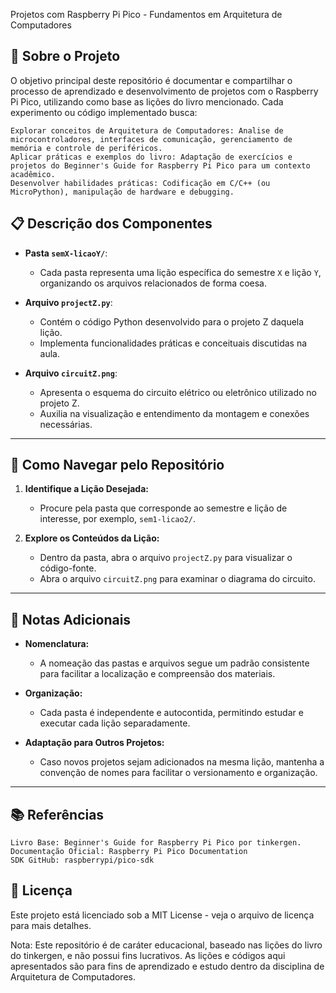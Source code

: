 
Projetos com Raspberry Pi Pico - Fundamentos em Arquitetura de Computadores

## 📖 Sobre o Projeto

O objetivo principal deste repositório é documentar e compartilhar o processo de aprendizado e desenvolvimento de projetos com o Raspberry Pi Pico, utilizando como base as lições do livro mencionado. Cada experimento ou código implementado busca:

    Explorar conceitos de Arquitetura de Computadores: Analise de microcontroladores, interfaces de comunicação, gerenciamento de memória e controle de periféricos.
    Aplicar práticas e exemplos do livro: Adaptação de exercícios e projetos do Beginner's Guide for Raspberry Pi Pico para um contexto acadêmico.
    Desenvolver habilidades práticas: Codificação em C/C++ (ou MicroPython), manipulação de hardware e debugging.
    
## 📋 Descrição dos Componentes

- **Pasta `semX-licaoY/`**: 
  - Cada pasta representa uma lição específica do semestre `X` e lição `Y`, organizando os arquivos relacionados de forma coesa.
  
- **Arquivo `projectZ.py`**: 
  - Contém o código Python desenvolvido para o projeto Z daquela lição.
  - Implementa funcionalidades práticas e conceituais discutidas na aula.
  
- **Arquivo `circuitZ.png`**:
  - Apresenta o esquema do circuito elétrico ou eletrônico utilizado no projeto Z.
  - Auxilia na visualização e entendimento da montagem e conexões necessárias.

---

## 🚀 Como Navegar pelo Repositório

1. **Identifique a Lição Desejada:**
   - Procure pela pasta que corresponde ao semestre e lição de interesse, por exemplo, `sem1-licao2/`.
  
2. **Explore os Conteúdos da Lição:**
   - Dentro da pasta, abra o arquivo `projectZ.py` para visualizar o código-fonte.
   - Abra o arquivo `circuitZ.png` para examinar o diagrama do circuito.

---

## 📝 Notas Adicionais

- **Nomenclatura:** 
  - A nomeação das pastas e arquivos segue um padrão consistente para facilitar a localização e compreensão dos materiais.
  
- **Organização:**
  - Cada pasta é independente e autocontida, permitindo estudar e executar cada lição separadamente.
  
- **Adaptação para Outros Projetos:**
  - Caso novos projetos sejam adicionados na mesma lição, mantenha a convenção de nomes para facilitar o versionamento e organização.

---

## 📚 Referências

    Livro Base: Beginner's Guide for Raspberry Pi Pico por tinkergen.
    Documentação Oficial: Raspberry Pi Pico Documentation
    SDK GitHub: raspberrypi/pico-sdk
    

## 📄 Licença

Este projeto está licenciado sob a MIT License - veja o arquivo de licença para mais detalhes.

Nota: Este repositório é de caráter educacional, baseado nas lições do livro do tinkergen, e não possui fins lucrativos. As lições e códigos aqui apresentados são para fins de aprendizado e estudo dentro da disciplina de Arquitetura de Computadores.

